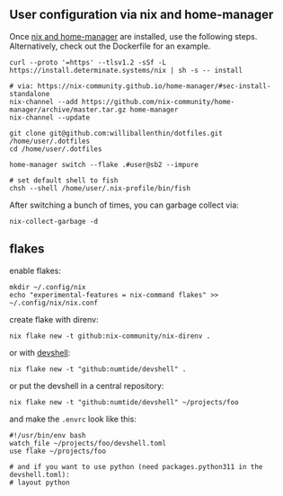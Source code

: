 ## User configuration via nix and home-manager


Once [nix and home-manager](http://ghedam.at/24353/tutorial-getting-started-with-home-manager-for-nix)
are installed, use the following steps.
Alternatively, check out the Dockerfile for an example.

```
curl --proto '=https' --tlsv1.2 -sSf -L https://install.determinate.systems/nix | sh -s -- install

# via: https://nix-community.github.io/home-manager/#sec-install-standalone
nix-channel --add https://github.com/nix-community/home-manager/archive/master.tar.gz home-manager
nix-channel --update

git clone git@github.com:williballenthin/dotfiles.git /home/user/.dotfiles
cd /home/user/.dotfiles

home-manager switch --flake .#user@sb2 --impure

# set default shell to fish
chsh --shell /home/user/.nix-profile/bin/fish
```

After switching a bunch of times, you can garbage collect via:

```
nix-collect-garbage -d
```


## flakes

enable flakes:

```
mkdir ~/.config/nix
echo "experimental-features = nix-command flakes" >> ~/.config/nix/nix.conf
```

create flake with direnv:

```
nix flake new -t github:nix-community/nix-direnv .
```

or with [devshell](https://github.com/numtide/devshell/blob/master/docs/getting_started.md):

```
nix flake new -t "github:numtide/devshell" .
```

or put the devshell in a central repository:

```
nix flake new -t "github:numtide/devshell" ~/projects/foo
```

and make the `.envrc` look like this:

```
#!/usr/bin/env bash
watch_file ~/projects/foo/devshell.toml
use flake ~/projects/foo

# and if you want to use python (need packages.python311 in the devshell.toml):
# layout python
```
